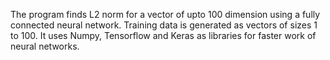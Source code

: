 The program finds L2 norm for a vector of upto 100 dimension using a fully connected neural network. Training data is generated as vectors of sizes 1 to 100.
It uses Numpy, Tensorflow and Keras as libraries for faster work of neural networks.
